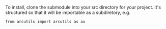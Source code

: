 To install, clone the submodule into your src directory for your project. It's structured so that it will be importable as a subdiretory, e.g.

```
from arcutils import arcutils as au
```
